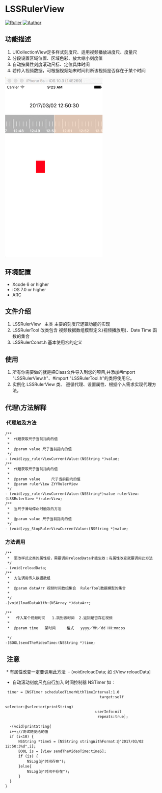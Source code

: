 # LSSRulerView
[![Ruller](https://img.shields.io/badge/Ruller-1.0.0-ff69b4.svg)](https://github.com/LSSSSL/LSSRulerView)
[![Author](https://img.shields.io/badge/author-LSSSSL-yellowgreen.svg)](https://github.com/LSSSSL)

## 功能描述
1. UICollectionView定多样式刻度尺、适用视频播放进度尺、度量尺
2. 分段设置区域位置、区域色彩、放大缩小刻度值
3. 自动按属性刻度滚动尺标、定位具体时间
4. 若传入视频数据，可根据视频始末时间判断该视频是否存在于某个时间

![image](https://github.com/LSSSSL/LSSRulerView/blob/master/%20Image/img.gif)

## 环境配置
* Xcode 6 or higher
* iOS 7.0 or higher
* ARC

## 文件介绍
1. LSSRulerView   主类 主要的刻度尺逻辑功能的实现
2. LSSRulerTool 改类包含 视频数据数组模型定义(视频播放用)、Date Time 函数的集合
3. LSSRulerConst.h 基本使用宏的定义

## 使用
1. 所有你需要做的就是把Class文件导入到您的项目,并添加#import "LSSRulerView.h"、#import "LSSRulerTool.h"的类将使用它。
2. 实例化 LSSRulerView 类、 遵循代理、设置属性、根据个人需求实现代理方法。

## 代理\方法解释
###  代理触及方法
```
/**
 *  代理获取尺子当前指向的值
 *
 *  @param value 尺子当前指向的值
 */
- (void)zyy_rulerViewCurrentValue:(NSString *)value;
/**
 *  代理获取尺子当前指向的值
 *
 *  @param value     尺子当前指向的值
 *  @param rulerView ZYYRulerView
 */
- (void)zyy_rulerViewCurrentValue:(NSString*)value rulerView:(LSSRulerView *)rulerView;
/**
 *  当尺子滑动停止时触及的方法
 *
 *  @param value 尺子当前指向的值
 */
- (void)zyy_StopRulerViewCurrentValue:(NSString *)value;
```
### 方法调用
```
/**
 *  更改样式之类的属性后，需要调用reloadData才能生效；有属性改变就要调用此方法
 */
- (void)reloadData;
/**
 *  方法调用传入数据数组
 *
 *  @param dataArr 视频时间数组集合  RulerTool数据模型的集合
 *
 */
-(void)loadDataWith:(NSArray *)dataArr;

/**
 *   传入某个视频时间   1.跳到该时间  2.返回是否存在视频
 *
 *  @param time   某时间     格式   yyyy／MM／dd HH:mm:ss
 
 */
-(BOOL)sendTheVideoTime:(NSString *)time;
```
##  注意
  * 有属性改变一定要调用此方法  - (void)reloadData; 如 :[View reloadData]
  
  * 自动滚动刻度尺克自行加入 时间控制器 NSTimer 如：
  
  ```
   timer = [NSTimer scheduledTimerWithTimeInterval:1.0
                                             target:self
                                           selector:@selector(printString)
                                           userInfo:nil
                                            repeats:true];
    
    -(void)printString{
    i++;//测试随便给的值
    if (i<10) {
        NSString *timeS = [NSString stringWithFormat:@"2017/03/02 12:50:3%d",i];
        BOOL is = [View sendTheVideoTime:timeS]; 
        if (is) {
            NSLog(@"时间存在");
        }else{
            NSLog(@"时间不存在");
        }
    }
}
  ```
  
